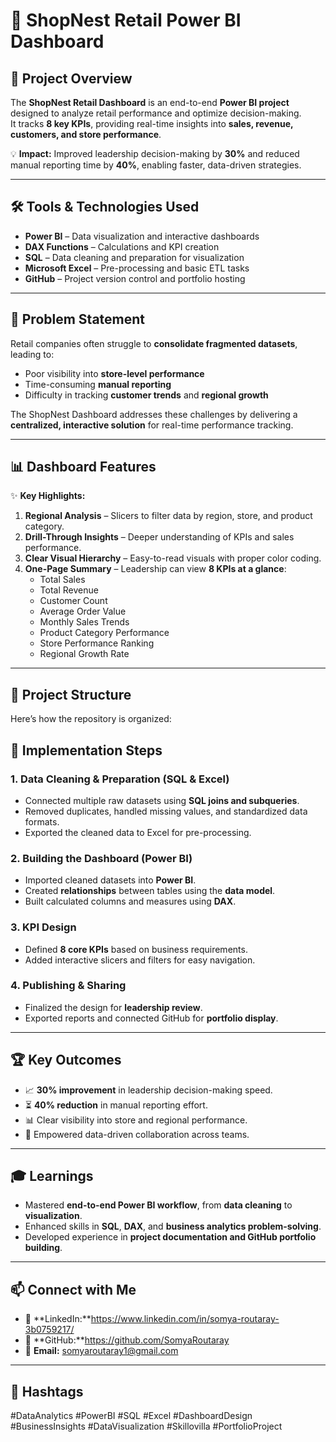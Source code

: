 # 🏪 ShopNest Retail Power BI Dashboard  

## 📖 Project Overview  
The **ShopNest Retail Dashboard** is an end-to-end **Power BI project** designed to analyze retail performance and optimize decision-making.  
It tracks **8 key KPIs**, providing real-time insights into **sales, revenue, customers, and store performance**.  

💡 **Impact:** Improved leadership decision-making by **30%** and reduced manual reporting time by **40%**, enabling faster, data-driven strategies.

---

## 🛠️ Tools & Technologies Used
- **Power BI** – Data visualization and interactive dashboards  
- **DAX Functions** – Calculations and KPI creation  
- **SQL** – Data cleaning and preparation for visualization  
- **Microsoft Excel** – Pre-processing and basic ETL tasks  
- **GitHub** – Project version control and portfolio hosting

---

## 🎯 Problem Statement
Retail companies often struggle to **consolidate fragmented datasets**, leading to:
- Poor visibility into **store-level performance**  
- Time-consuming **manual reporting**  
- Difficulty in tracking **customer trends** and **regional growth**

The ShopNest Dashboard addresses these challenges by delivering a **centralized, interactive solution** for real-time performance tracking.

---

## 📊 Dashboard Features
✨ **Key Highlights:**
1. **Regional Analysis** – Slicers to filter data by region, store, and product category.  
2. **Drill-Through Insights** – Deeper understanding of KPIs and sales performance.  
3. **Clear Visual Hierarchy** – Easy-to-read visuals with proper color coding.  
4. **One-Page Summary** – Leadership can view **8 KPIs at a glance**:
   - Total Sales  
   - Total Revenue  
   - Customer Count  
   - Average Order Value  
   - Monthly Sales Trends  
   - Product Category Performance  
   - Store Performance Ranking  
   - Regional Growth Rate

---

## 📂 Project Structure
Here’s how the repository is organized:

## 🚀 Implementation Steps
### **1. Data Cleaning & Preparation (SQL & Excel)**
- Connected multiple raw datasets using **SQL joins and subqueries**.  
- Removed duplicates, handled missing values, and standardized data formats.  
- Exported the cleaned data to Excel for pre-processing.

### **2. Building the Dashboard (Power BI)**
- Imported cleaned datasets into **Power BI**.  
- Created **relationships** between tables using the **data model**.  
- Built calculated columns and measures using **DAX**.

### **3. KPI Design**
- Defined **8 core KPIs** based on business requirements.  
- Added interactive slicers and filters for easy navigation.

### **4. Publishing & Sharing**
- Finalized the design for **leadership review**.  
- Exported reports and connected GitHub for **portfolio display**.

---

## 🏆 Key Outcomes
- 📈 **30% improvement** in leadership decision-making speed.  
- ⏳ **40% reduction** in manual reporting effort.  
- 📊 Clear visibility into store and regional performance.  
- 🤝 Empowered data-driven collaboration across teams.

---

## 🎓 Learnings
- Mastered **end-to-end Power BI workflow**, from **data cleaning** to **visualization**.  
- Enhanced skills in **SQL**, **DAX**, and **business analytics problem-solving**.  
- Developed experience in **project documentation and GitHub portfolio building**.

---

## 📫 Connect with Me
- 💼 **LinkedIn:**https://www.linkedin.com/in/somya-routaray-3b0759217/
- 🐙 **GitHub:**https://github.com/SomyaRoutaray
- 📧 **Email:** somyaroutaray1@gmail.com  

---

## 🔖 Hashtags
#DataAnalytics #PowerBI #SQL #Excel #DashboardDesign #BusinessInsights #DataVisualization #Skillovilla #PortfolioProject

